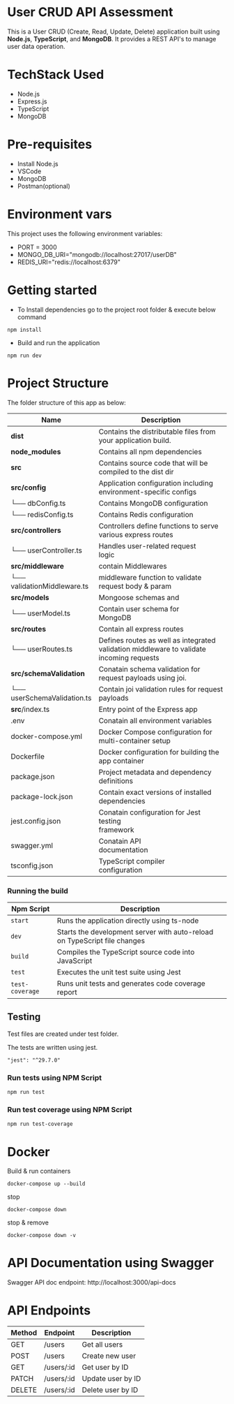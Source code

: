 # User CRUD API Assessment

This is a User CRUD (Create, Read, Update, Delete) application built using **Node.js**, **TypeScript**, and **MongoDB**. It provides a REST API's to manage user data operation.

# TechStack Used

- Node.js
- Express.js
- TypeScript
- MongoDB

# Pre-requisites

- Install Node.js
- VSCode
- MongoDB
- Postman(optional)

# Environment vars

This project uses the following environment variables:

- PORT = 3000
- MONGO_DB_URI="mongodb://localhost:27017/userDB"
- REDIS_URI="redis://localhost:6379"

# Getting started

- To Install dependencies go to the project root folder & execute below command

```
npm install
```

- Build and run the application

```
npm run dev
```

# Project Structure

The folder structure of this app as below:

| Name                        | Description                                                                              |
| --------------------------- | ---------------------------------------------------------------------------------------- |
| **dist**                    | Contains the distributable files from your application build.                            |
| **node_modules**            | Contains all npm dependencies                                                            |
| **src**                     | Contains source code that will be compiled to the dist dir                               |
| **src/config**              | Application configuration including environment-specific configs                         |
| └── dbConfig.ts             | Contains MongoDB configuration                                                           |
| └── redisConfig.ts          | Contains Redis configuration                                                             |
| **src/controllers**         | Controllers define functions to serve various express routes                             |
| └── userController.ts       | Handles user-related request logic                                                       |
| **src/middleware**          | contain Middlewares                                                                      |
| └── validationMiddleware.ts | middleware function to validate request body & param                                     |
| **src/models**              | Mongoose schemas and                                                                     |
| └── userModel.ts            | Contain user schema for MongoDB                                                          |
| **src/routes**              | Contain all express routes                                                               |
| └── userRoutes.ts           | Defines routes as well as integrated validation middleware to validate incoming requests |
| **src/schemaValidation**    | Conatain schema validation for request payloads using joi.                               |
| └── userSchemaValidation.ts | Contain joi validation rules for request payloads                                        |
| **src**/index.ts            | Entry point of the Express app                                                           |
| .env                        | Conatain all environment variables                                                       |
| docker-compose.yml          | Docker Compose configuration for multi-container setup                                   |
| Dockerfile                  | Docker configuration for building the app container                                      |
| package.json                | Project metadata and dependency definitions                                              |
| package-lock.json           | Contain exact versions of installed dependencies                                         |
| jest.config.json            | Conatain configuration for Jest testing framework                                        |
| swagger.yml                 | Conatain API documentation                                                               |
| tsconfig.json               | TypeScript compiler configuration                                                        |

### Running the build

| Npm Script      | Description                                                               |
| --------------- | ------------------------------------------------------------------------- |
| `start`         | Runs the application directly using ts-node                               |
| `dev`           | Starts the development server with auto-reload on TypeScript file changes |
| `build`         | Compiles the TypeScript source code into JavaScript                       |
| `test`          | Executes the unit test suite using Jest                                   |
| `test-coverage` | Runs unit tests and generates code coverage report                        |

## Testing

Test files are created under test folder.

The tests are written using jest.

```
"jest": "^29.7.0"
```

### Run tests using NPM Script

```
npm run test
```

### Run test coverage using NPM Script

```
npm run test-coverage
```

# Docker

Build & run containers

```
docker-compose up --build
```

stop

```
docker-compose down
```

stop & remove

```
docker-compose down -v
```

# API Documentation using Swagger

Swagger API doc endpoint: http://localhost:3000/api-docs

# API Endpoints

| Method | Endpoint   | Description       |
| ------ | ---------- | ----------------- |
| GET    | /users     | Get all users     |
| POST   | /users     | Create new user   |
| GET    | /users/:id | Get user by ID    |
| PATCH  | /users/:id | Update user by ID |
| DELETE | /users/:id | Delete user by ID |
